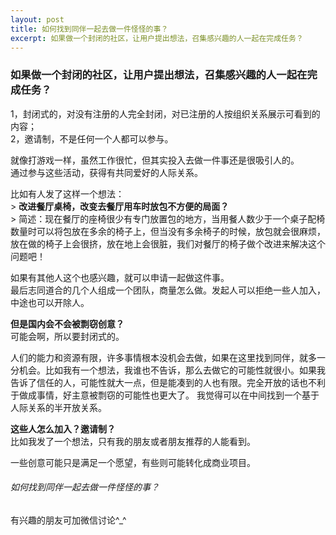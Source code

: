 ```yaml
---
layout: post
title: 如何找到同伴一起去做一件怪怪的事？
excerpt: 如果做一个封闭的社区，让用户提出想法，召集感兴趣的人一起在完成任务？
---
```


### 如果做一个封闭的社区，让用户提出想法，召集感兴趣的人一起在完成任务？

1，封闭式的，对没有注册的人完全封闭，对已注册的人按组织关系展示可看到的内容；  
2，邀请制，不是任何一个人都可以参与。  
  
就像打游戏一样，虽然工作很忙，但其实投入去做一件事还是很吸引人的。  
通过参与这些活动，获得有共同爱好的人际关系。  
  
比如有人发了这样一个想法：  
\> **改进餐厅桌椅，改变去餐厅用车时放包不方便的局面？**  
\> 简述：现在餐厅的座椅很少有专门放置包的地方，当用餐人数少于一个桌子配椅数量时可以将包放在多余的椅子上，但当没有多余椅子的时候，放包就会很麻烦，放在做的椅子上会很挤，放在地上会很脏，我们对餐厅的椅子做个改进来解决这个问题吧！  
  
如果有其他人这个也感兴趣，就可以申请一起做这件事。  
最后志同道合的几个人组成一个团队，商量怎么做。发起人可以拒绝一些人加入，中途也可以开除人。  
  
**但是国内会不会被剽窃创意？**  
可能会啊，所以要封闭式的。
  
人们的能力和资源有限，许多事情根本没机会去做，如果在这里找到同伴，就多一分机会。比如我有一个想法，我谁也不告诉，那么去做它的可能性就很小。如果我告诉了信任的人，可能性就大一点，但是能凑到的人也有限。完全开放的话也不利于做成事情，好主意被剽窃的可能性也更大了。 我觉得可以在中间找到一个基于人际关系的半开放关系。  
  
**这些人怎么加入？邀请制？**  
比如我发了一个想法，只有我的朋友或者朋友推荐的人能看到。
  
一些创意可能只是满足一个愿望，有些则可能转化成商业项目。  
  
###### 如何找到同伴一起去做一件怪怪的事？

有兴趣的朋友可加微信讨论^_^ 